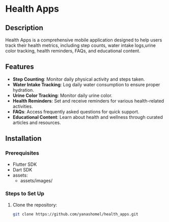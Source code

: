# Health Apps

## Description
Health Apps is a comprehensive mobile application designed to help users track their health metrics, including step counts, water intake logs,urine color tracking, health reminders, FAQs, and educational content.

## Features
- **Step Counting**: Monitor daily physical activity and steps taken.
- **Water Intake Tracking**: Log daily water consumption to ensure proper hydration.
- **Urine Color Tracking**: Monitor daily urine color.
- **Health Reminders**: Set and receive reminders for various health-related activities.
- **FAQs**: Access frequently asked questions for quick support.
- **Educational Content**: Learn about health and wellness through curated articles and resources.

## Installation

### Prerequisites
- Flutter SDK
- Dart SDK
- assets:
    - assets/images/

### Steps to Set Up
1. Clone the repository:
   ```bash
   git clone https://github.com/yanashomel/health_apps.git
